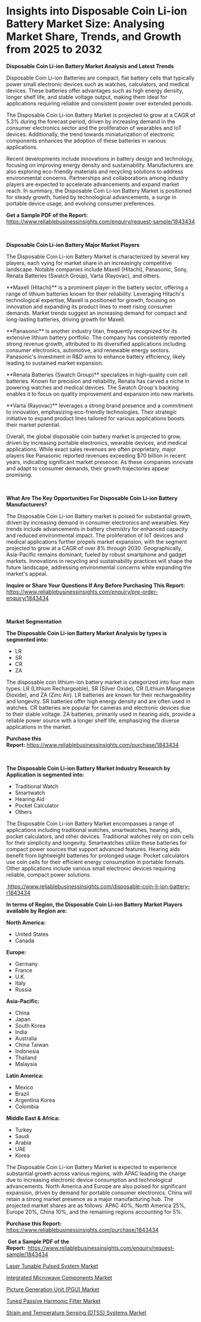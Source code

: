 <p><h1>Insights into Disposable Coin Li-ion Battery Market Size: Analysing Market Share, Trends, and Growth from 2025 to 2032</h1></p><p><strong>Disposable Coin Li-ion Battery Market Analysis and Latest Trends</strong></p>
<p><p>Disposable Coin Li-ion Batteries are compact, flat battery cells that typically power small electronic devices such as watches, calculators, and medical devices. These batteries offer advantages such as high energy density, longer shelf life, and stable voltage output, making them ideal for applications requiring reliable and consistent power over extended periods.</p><p>The Disposable Coin Li-ion Battery Market is projected to grow at a CAGR of 5.3% during the forecast period, driven by increasing demand in the consumer electronics sector and the proliferation of wearables and IoT devices. Additionally, the trend towards miniaturization of electronic components enhances the adoption of these batteries in various applications. </p><p>Recent developments include innovations in battery design and technology, focusing on improving energy density and sustainability. Manufacturers are also exploring eco-friendly materials and recycling solutions to address environmental concerns. Partnerships and collaborations among industry players are expected to accelerate advancements and expand market reach. In summary, the Disposable Coin Li-ion Battery Market is positioned for steady growth, fueled by technological advancements, a surge in portable device usage, and evolving consumer preferences.</p></p>
<p><strong>Get a Sample PDF of the Report:&nbsp;</strong> <a href="https://www.reliablebusinessinsights.com/enquiry/request-sample/1843434?utm_campaign=96&utm_medium=2&utm_source=Github&utm_content=ia&utm_term=06042025&utm_id=disposable-coin-li-ion-battery">https://www.reliablebusinessinsights.com/enquiry/request-sample/1843434</a></p>
<p>&nbsp;</p>
<p><strong>Disposable Coin Li-ion Battery Major Market Players</strong></p>
<p><p>The Disposable Coin Li-ion Battery Market is characterized by several key players, each vying for market share in an increasingly competitive landscape. Notable companies include Maxell (Hitachi), Panasonic, Sony, Renata Batteries (Swatch Group), Varta (Rayovac), and others.</p><p>**Maxell (Hitachi)** is a prominent player in the battery sector, offering a range of lithium batteries known for their reliability. Leveraging Hitachi's technological expertise, Maxell is positioned for growth, focusing on innovation and expanding its product lines to meet rising consumer demands. Market trends suggest an increasing demand for compact and long-lasting batteries, driving growth for Maxell.</p><p>**Panasonic** is another industry titan, frequently recognized for its extensive lithium battery portfolio. The company has consistently reported strong revenue growth, attributed to its diversified applications including consumer electronics, automotive, and renewable energy sectors. Panasonic's investment in R&D aims to enhance battery efficiency, likely leading to sustained market expansion.</p><p>**Renata Batteries (Swatch Group)** specializes in high-quality coin cell batteries. Known for precision and reliability, Renata has carved a niche in powering watches and medical devices. The Swatch Group's backing enables it to focus on quality improvement and expansion into new markets.</p><p>**Varta (Rayovac)** leverages a strong brand presence and a commitment to innovation, emphasizing eco-friendly technologies. Their strategic initiative to expand product lines tailored for various applications boosts their market potential.</p><p>Overall, the global disposable coin battery market is projected to grow, driven by increasing portable electronics, wearable devices, and medical applications. While exact sales revenues are often proprietary, major players like Panasonic reported revenues exceeding $70 billion in recent years, indicating significant market presence. As these companies innovate and adapt to consumer demands, their growth trajectories appear promising.</p></p>
<p>&nbsp;</p>
<p><strong>What Are The Key Opportunities For Disposable Coin Li-ion Battery Manufacturers?</strong></p>
<p><p>The Disposable Coin Li-ion Battery market is poised for substantial growth, driven by increasing demand in consumer electronics and wearables. Key trends include advancements in battery chemistry for enhanced capacity and reduced environmental impact. The proliferation of IoT devices and medical applications further propels market expansion, with the segment projected to grow at a CAGR of over 8% through 2030. Geographically, Asia-Pacific remains dominant, fueled by robust smartphone and gadget markets. Innovations in recycling and sustainability practices will shape the future landscape, addressing environmental concerns while expanding the market's appeal.</p></p>
<p><strong>Inquire or Share Your Questions If Any Before Purchasing This Report:</strong> <a href="https://www.reliablebusinessinsights.com/enquiry/pre-order-enquiry/1843434?utm_campaign=96&utm_medium=2&utm_source=Github&utm_content=ia&utm_term=06042025&utm_id=disposable-coin-li-ion-battery">https://www.reliablebusinessinsights.com/enquiry/pre-order-enquiry/1843434</a></p>
<p>&nbsp;</p>
<p><strong>Market Segmentation</strong></p>
<p><strong>The Disposable Coin Li-ion Battery Market Analysis by types is segmented into:</strong></p>
<p><ul><li>LR</li><li>SR</li><li>CR</li><li>ZA</li></ul></p>
<p><p>The disposable coin lithium-ion battery market is categorized into four main types: LR (Lithium Rechargeable), SR (Silver Oxide), CR (Lithium Manganese Dioxide), and ZA (Zinc Air). LR batteries are known for their rechargeability and longevity. SR batteries offer high energy density and are often used in watches. CR batteries are popular for cameras and electronic devices due to their stable voltage. ZA batteries, primarily used in hearing aids, provide a reliable power source with a longer shelf life, emphasizing the diverse applications in the market.</p></p>
<p><strong>Purchase this Report:&nbsp;</strong><a href="https://www.reliablebusinessinsights.com/purchase/1843434?utm_campaign=96&utm_medium=2&utm_source=Github&utm_content=ia&utm_term=06042025&utm_id=disposable-coin-li-ion-battery">https://www.reliablebusinessinsights.com/purchase/1843434</a></p>
<p>&nbsp;</p>
<p><strong>The Disposable Coin Li-ion Battery Market Industry Research by Application is segmented into:</strong></p>
<p><ul><li>Traditional Watch</li><li>Smartwatch</li><li>Hearing Aid</li><li>Pocket Calculator</li><li>Others</li></ul></p>
<p><p>The Disposable Coin Li-ion Battery Market encompasses a range of applications including traditional watches, smartwatches, hearing aids, pocket calculators, and other devices. Traditional watches rely on coin cells for their simplicity and longevity. Smartwatches utilize these batteries for compact power sources that support advanced features. Hearing aids benefit from lightweight batteries for prolonged usage. Pocket calculators use coin cells for their efficient energy consumption in portable formats. Other applications include various small electronic devices requiring reliable, compact power solutions.</p></p>
<p><a href="https://www.reliablebusinessinsights.com/disposable-coin-li-ion-battery-r1843434?utm_campaign=96&utm_medium=2&utm_source=Github&utm_content=ia&utm_term=06042025&utm_id=disposable-coin-li-ion-battery">&nbsp;https://www.reliablebusinessinsights.com/disposable-coin-li-ion-battery-r1843434</a></p>
<p><strong>In terms of Region, the Disposable Coin Li-ion Battery Market Players available by Region are:</strong></p>
<p>
    <p> <strong> North America: </strong>
        <ul>
            <li>United States</li>
            <li>Canada</li>
        </ul>
        </p> 
    <p> <strong> Europe: </strong>
        <ul>
            <li>Germany</li>
            <li>France</li>
            <li>U.K.</li>
            <li>Italy</li>
            <li>Russia</li>
        </ul>
        </p> 
    <p> <strong> Asia-Pacific: </strong>
        <ul>
            <li>China</li>
            <li>Japan</li>
            <li>South Korea</li>
            <li>India</li>
            <li>Australia</li>
            <li>China Taiwan</li>
            <li>Indonesia</li>
            <li>Thailand</li>
            <li>Malaysia</li>
        </ul>
        </p> 
    <p> <strong> Latin America: </strong>
        <ul>
            <li>Mexico</li>
            <li>Brazil</li>
            <li>Argentina Korea</li>
            <li>Colombia</li>
        </ul>
        </p> 
    <p> <strong> Middle East & Africa: </strong>
        <ul>
            <li>Turkey</li>
            <li>Saudi</li>
            <li>Arabia</li>
            <li>UAE</li>
            <li>Korea</li>
        </ul>
    </p>
    </p>
<p><p>The Disposable Coin Li-ion Battery Market is expected to experience substantial growth across various regions, with APAC leading the charge due to increasing electronic device consumption and technological advancements. North America and Europe are also poised for significant expansion, driven by demand for portable consumer electronics. China will retain a strong market presence as a major manufacturing hub. The projected market shares are as follows: APAC 40%, North America 25%, Europe 20%, China 10%, and the remaining regions accounting for 5%.</p></p>
<p><strong>Purchase this Report: </strong><a href="https://www.reliablebusinessinsights.com/purchase/1843434?utm_campaign=96&utm_medium=2&utm_source=Github&utm_content=ia&utm_term=06042025&utm_id=disposable-coin-li-ion-battery">https://www.reliablebusinessinsights.com/purchase/1843434</a></p>
<p>&nbsp;<strong>Get a Sample PDF of the Report:&nbsp;&nbsp;</strong><a href="https://www.reliablebusinessinsights.com/enquiry/request-sample/1843434?utm_campaign=96&utm_medium=2&utm_source=Github&utm_content=ia&utm_term=06042025&utm_id=disposable-coin-li-ion-battery">https://www.reliablebusinessinsights.com/enquiry/request-sample/1843434</a></p>
<p><strong></strong></p>
<p><p><a href="https://github.com/drevertevell/Market-Research-Report-List-1/blob/main/laser-tunable-pulsed-system-market.md?utm_campaign=96&utm_medium=2&utm_source=Github&utm_content=ia&utm_term=06042025&utm_id=disposable-coin-li-ion-battery">Laser Tunable Pulsed System Market</a></p><p><a href="https://github.com/duskodazzi34/Market-Research-Report-List-1/blob/main/integrated-microwave-components-market.md?utm_campaign=96&utm_medium=2&utm_source=Github&utm_content=ia&utm_term=06042025&utm_id=disposable-coin-li-ion-battery">Integrated Microwave Components Market</a></p><p><a href="https://github.com/kabotcaddoub/Market-Research-Report-List-1/blob/main/picture-generation-unit-pgu-market.md?utm_campaign=96&utm_medium=2&utm_source=Github&utm_content=ia&utm_term=06042025&utm_id=disposable-coin-li-ion-battery">Picture Generation Unit (PGU) Market</a></p><p><a href="https://github.com/forttgoddym7/Market-Research-Report-List-1/blob/main/tuned-passive-harmonic-filter-market.md?utm_campaign=96&utm_medium=2&utm_source=Github&utm_content=ia&utm_term=06042025&utm_id=disposable-coin-li-ion-battery">Tuned Passive Harmonic Filter Market</a></p><p><a href="https://github.com/daddskokenk4/Market-Research-Report-List-1/blob/main/strain-and-temperature-sensing-dtss-systems-market.md?utm_campaign=96&utm_medium=2&utm_source=Github&utm_content=ia&utm_term=06042025&utm_id=disposable-coin-li-ion-battery">Strain and Temperature Sensing (DTSS) Systems Market</a></p></p>